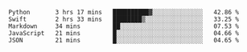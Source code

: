 
<!--START_SECTION:waka-->
```text
Python       3 hrs 17 mins   ██████████▓░░░░░░░░░░░░░░   42.86 % 
Swift        2 hrs 33 mins   ████████▒░░░░░░░░░░░░░░░░   33.25 % 
Markdown     34 mins         ██░░░░░░░░░░░░░░░░░░░░░░░   07.53 % 
JavaScript   21 mins         █░░░░░░░░░░░░░░░░░░░░░░░░   04.66 % 
JSON         21 mins         █░░░░░░░░░░░░░░░░░░░░░░░░   04.65 % 
```
<!--END_SECTION:waka-->

